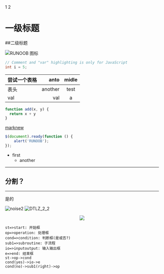 1
2

一级标题
==================
  
##二级标题




  
![RUNOOB 图标](http://static.runoob.com/images/runoob-logo.png )
  
```c++
// Comment and "var" highlighting is only for JavaScript
int i = 5;
```
  
| **尝试一个表格** |    anto | midle |
| ---------------- | ------: | :---: |
| 表头             | another | test  |
| val              |     val |   a   |
  
  
```javascript
function add(x, y) {
  return x + y
}
```
  
[marknew](https://shd101wyy.github.io/markdown-preview-enhanced/#/zh-cn/usages?id=%e5%91%bd%e4%bb%a4 )
  
```js
$(document).ready(function () {
    alert('RUNOOB');
});
```
  
* first
  * another
  
---
##  分割？
  
  
---
是的
  
![noise2](https://i.loli.net/2020/03/18/nmM2qidtvzNUyw5.jpg )
![DTLZ_2_2](https://i.loli.net/2020/03/18/HKsvmLFejSyYZAO.png )
  
<p align="center"><img src="https://latex.codecogs.com/gif.latex?&#x5C;frac{d}{dx}e{ax}=ae{ax}&#x5C;quad%20&#x5C;sum_{i=1}^{n}{(X_i%20-%20&#x5C;overline{X})^2}"/></p>  
  
  
```flow
st=>start: 开始框
op=>operation: 处理框
cond=>condition: 判断框(是或否?)
sub1=>subroutine: 子流程
io=>inputoutput: 输入输出框
e=>end: 结束框
st->op->cond
cond(yes)->io->e
cond(no)->sub1(right)->op
```
  
